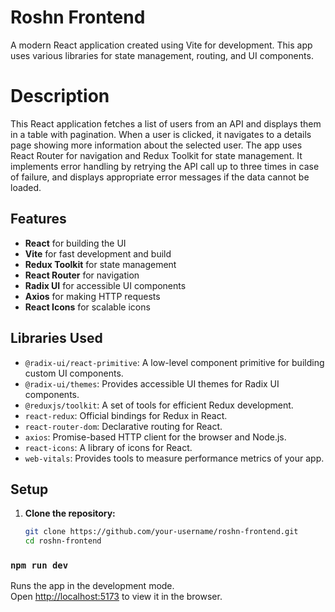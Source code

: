 # Roshn Frontend

A modern React application created using Vite for development. This app uses various libraries for state management, routing, and UI components.

# Description

This React application fetches a list of users from an API and displays them in a table with pagination. When a user is clicked, it navigates to a details page showing more information about the selected user. The app uses React Router for navigation and Redux Toolkit for state management. It implements error handling by retrying the API call up to three times in case of failure, and displays appropriate error messages if the data cannot be loaded.

## Features

- **React** for building the UI
- **Vite** for fast development and build
- **Redux Toolkit** for state management
- **React Router** for navigation
- **Radix UI** for accessible UI components
- **Axios** for making HTTP requests
- **React Icons** for scalable icons

## Libraries Used

- `@radix-ui/react-primitive`: A low-level component primitive for building custom UI components.
- `@radix-ui/themes`: Provides accessible UI themes for Radix UI components.
- `@reduxjs/toolkit`: A set of tools for efficient Redux development.
- `react-redux`: Official bindings for Redux in React.
- `react-router-dom`: Declarative routing for React.
- `axios`: Promise-based HTTP client for the browser and Node.js.
- `react-icons`: A library of icons for React.
- `web-vitals`: Provides tools to measure performance metrics of your app.

## Setup

1. **Clone the repository:**

   ```bash
   git clone https://github.com/your-username/roshn-frontend.git
   cd roshn-frontend

### `npm run dev`

Runs the app in the development mode.\
Open [http://localhost:5173](http://localhost:5173) to view it in the browser.

